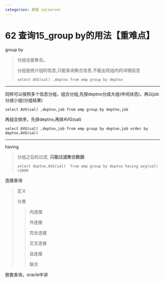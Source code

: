 ```yaml
---
categories: 郝斌 sqlserver
---
```


# 62 查询15_group by的用法【重难点】

group by

> 分组也是聚合。
>
> 分组是统计组的信息,只能查询聚合信息,不能出现组内的详细信息
>
> `select AVG(sal) ,deptno from emp group by deptno`

------------------------------------------------------------------------

同样可以按照多个信息分组，组合分组,先按deptno分成大组(中间状态)，再以job分成小组(分组结果)

`select AVG(sal) ,deptno,job from emp group by deptno,job`

再组合排序，先排deptno,再排AVG(sal)

`select AVG(sal) ,deptno,job from emp group by deptno,job order by deptno,AVG(sal)`

------------------------------------------------------------------------

having

> 分组之后的过滤, **只能过滤聚合数据**
>
> `select deptno,AVG(sal)  from emp group by deptno having avg(sal) >2000`

连接查询

> 定义
>
> 分类
>
> > 内连接
> >
> > 外连接
> >
> > 完全连接
> >
> > 交叉连接
> >
> > 自连接
> >
> > 联合

嵌套查询，oracle中讲
